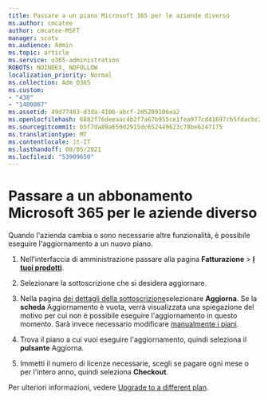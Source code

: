 ```yaml
---
title: Passare a un piano Microsoft 365 per le aziende diverso
ms.author: cmcatee
author: cmcatee-MSFT
manager: scotv
ms.audience: Admin
ms.topic: article
ms.service: o365-administration
ROBOTS: NOINDEX, NOFOLLOW
localization_priority: Normal
ms.collection: Adm_O365
ms.custom:
- "438"
- "1400007"
ms.assetid: 49d77463-d3da-4106-abcf-2d5209106ea2
ms.openlocfilehash: 6882f76deeaac4b2f7a67b955ce1fea977cd41697cb5fdacbc2d866b3933ef8a
ms.sourcegitcommit: b5f7da89a650d2915dc652449623c78be6247175
ms.translationtype: MT
ms.contentlocale: it-IT
ms.lasthandoff: 08/05/2021
ms.locfileid: "53909650"
---
```

# <a name="switch-to-a-different-microsoft-365-for-business-subscription"></a>Passare a un abbonamento Microsoft 365 per le aziende diverso

Quando l'azienda cambia o sono necessarie altre funzionalità, è possibile eseguire l'aggiornamento a un nuovo piano.
  
1. Nell'interfaccia di amministrazione passare alla pagina **Fatturazione** \> **[I tuoi prodotti](https://go.microsoft.com/fwlink/p/?linkid=842054)**.

2. Selezionare la sottoscrizione che si desidera aggiornare.

3. Nella pagina [dei dettagli della sottoscrizione](https://admin.microsoft.com/AdminPortal/Home#/subscriptions/webdirect%252F0dbaa202-d590-4529-98c2-a5e2ebaac702)selezionare **Aggiorna**.  Se la **scheda** Aggiornamento è vuota, verrà visualizzata una spiegazione del motivo per cui non è possibile eseguire l'aggiornamento in questo momento. Sarà invece necessario modificare [manualmente i piani](https://docs.microsoft.com/microsoft-365/commerce/subscriptions/change-plans-manually?view=o365-worldwide).

4. Trova il piano a cui vuoi eseguire l'aggiornamento, quindi seleziona il **pulsante** Aggiorna.

5. Immetti il numero di licenze necessarie, scegli se pagare ogni mese o per l'intero anno, quindi seleziona **Checkout**.

Per ulteriori informazioni, vedere [Upgrade to a different plan](https://docs.microsoft.com/microsoft-365/commerce/subscriptions/upgrade-to-different-plan).
